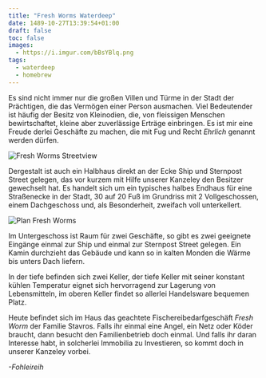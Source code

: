 ```yaml
---
title: "Fresh Worms Waterdeep"
date: 1489-10-27T13:39:54+01:00
draft: false
toc: false
images:
  - https://i.imgur.com/bBsYBlq.png
tags: 
  - waterdeep
  - homebrew
---
```


Es sind nicht immer nur die großen Villen und Türme in der Stadt der Prächtigen, die das Vermögen einer Person ausmachen. Viel Bedeutender ist häufig der Besitz von Kleinodien, die, von fleissigen Menschen bewirtschaftet, kleine aber zuverlässige Erträge einbringen. Es ist mir eine Freude derlei Geschäfte zu machen, die mit Fug und Recht _Ehrlich_ genannt werden dürfen.

![Fresh Worms Streetview](https://i.imgur.com/2eGZCkS.png)

Dergestalt ist auch ein Halbhaus direkt an der Ecke Ship und Sternpost Street gelegen, das vor kurzem mit Hilfe unserer Kanzeley den Besitzer gewechselt hat. Es handelt sich um ein typisches halbes Endhaus für eine Straßenecke in der Stadt, 30 auf 20 Fuß im Grundriss mit 2 Vollgeschossen, einem Dachgeschoss und, als Besonderheit, zweifach voll unterkellert.

![Plan Fresh Worms](https://i.imgur.com/bBsYBlq.png)

Im Untergeschoss ist Raum für zwei Geschäfte, so gibt es zwei geeignete Eingänge einmal zur Ship und einmal zur Sternpost Street gelegen. Ein Kamin durchzieht das Gebäude und kann so in kalten Monden die Wärme bis unters Dach liefern.

In der tiefe befinden sich zwei Keller, der tiefe Keller mit seiner konstant kühlen Temperatur eignet sich hervorragend zur Lagerung von Lebensmitteln, im oberen Keller findet so allerlei Handelsware bequemen Platz.

Heute befindet sich im Haus das geachtete Fischereibedarfgeschäft _Fresh Worm_ der Familie Stavros. Falls ihr einmal eine Angel, ein Netz oder Köder braucht, dann besucht den Familienbetrieb doch einmal. Und falls ihr daran Interesse habt, in solcherlei Immobilia zu Investieren, so kommt doch in unserer Kanzeley vorbei.

_-Fohleireih_